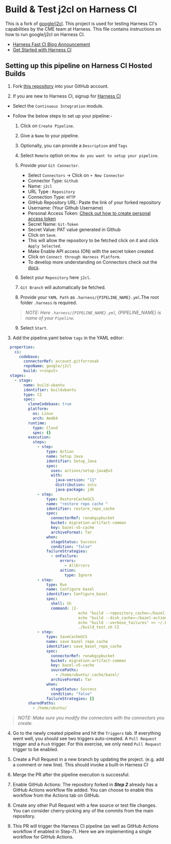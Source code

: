 
Build & Test j2cl on Harness CI
=======================================
This is a fork of [google/j2cl](https://github.com/google/j2cl). This project is used for testing Harness CI's capabilities by the CME team at Harness. This file contains instructions on how to run google/j2cl on Harness CI.


- [Harness Fast CI Blog Announcement](https://harness.io/blog/announcing-speed-enhancements-and-hosted-builds-for-harness-ci)
- [Get Started with Harness CI](https://harness.io/products/continuous-integration)

## Setting up this pipeline on Harness CI Hosted Builds

1. Fork [this repository](https://github.com/google/j2cl) into your GitHub account. 

2. If you are new to Harness CI, signup for [Harness CI](https://app.harness.io/auth/#/signup)
 * Select the `Continuous Integration` module.
 * Follow the below steps to set up your pipeline:-
 
   1. Click on `Create Pipeline`. 
   2. Give a `Name` to your pipeline.
   3. Optionally, you can provide a `Description` and `Tags`
   4. Select `Remote` option on `How do you want to setup your pipeline`.
   5. Provide your `Git Connector`.
    
      - Select `Connectors` -> Click on `+ New Connector`
      - Connector Type: `Github`
      - Name: `j2cl`
      - URL Type : `Repository`
      - Connection Type: `HTTP`
      - GitHub Repository URL: Paste the link of your forked repository
      - Username: (Your Github Username)
      - Personal Access Token: [Check out how to create personal access token](https://docs.github.com/en/authentication/keeping-your-account-and-data-secure/creating-a-personal-access-token)
      - Secret Name: `Git-Token` 
      - Secret  Value: PAT value generated in Github
      - Click on `Save`.
      - This will allow the repository to be fetched click on it and click `Apply Selected`.
      - Make Enable API access (ON) with the secret token created
      - Click on `Connect through Harness Platform`.
      - To develop more understanding on Connectors check out the [docs](https://developer.harness.io/docs/platform/connectors/add-a-git-hub-connector/).

   6. Select your `Repository` here `j2cl`.
   7. `Git Branch` will automatically be fetched. 
   8. Provide your `YAML Path` as `.harness/{PIPELINE_NAME}.yml`.The root folder `.harness` is required. 
   > _NOTE: Here `.harness/{PIPELINE_NAME}.yml`, {PIPELINE_NAME} is name of your `Pipeline`._
   9. Select `Start`.

3. Add the pipeline.yaml below `tags` in the YAML editor:

```yaml
  properties:
    ci:
      codebase:
        connectorRef: account.gitforronak
        repoName: google/j2cl
        build: <+input>
  stages:
    - stage:
        name: build-ubantu
        identifier: buildubantu
        type: CI
        spec:
          cloneCodebase: true
          platform:
            os: Linux
            arch: Amd64
          runtime:
            type: Cloud
            spec: {}
          execution:
            steps:
              - step:
                  type: Action
                  name: Setup Java
                  identifier: Setup_Java
                  spec:
                    uses: actions/setup-java@v3
                    with:
                      java-version: "11"
                      distribution: zulu
                      java-package: jdk
              - step:
                  type: RestoreCacheGCS
                  name: "restore repo cache "
                  identifier: restore_repo_cache
                  spec:
                    connectorRef: ronakgcpbucket
                    bucket: migration-artifact-comman
                    key: bazel-v5-cache
                    archiveFormat: Tar
                  when:
                    stageStatus: Success
                    condition: "false"
                  failureStrategies:
                    - onFailure:
                        errors:
                          - AllErrors
                        action:
                          type: Ignore
              - step:
                  type: Run
                  name: Configure bazel
                  identifier: Configure_bazel
                  spec:
                    shell: Sh
                    command: |2-
                                echo "build --repository_cache=~/bazel-repository-cache" >> ~/.bazelrc
                                echo "build --disk_cache=~/bazel-action-cache" >> ~/.bazelrc
                                echo "build --verbose_failures" >> ~/.bazelrc
                                ./build_test.sh CI
              - step:
                  type: SaveCacheGCS
                  name: save bazel repo cache
                  identifier: save_bazel_repo_cache
                  spec:
                    connectorRef: ronakgcpbucket
                    bucket: migration-artifact-comman
                    key: bazel-v5-cache
                    sourcePaths:
                      - /home/ubuntu/.cache/bazel/
                    archiveFormat: Tar
                  when:
                    stageStatus: Success
                    condition: "false"
                  failureStrategies: []
          sharedPaths:
            - /home/ubuntu/

```

> _NOTE: Make sure you modify the connectors with the connectors you create._

4.  Go to the newly created pipeline and hit the `Triggers` tab. If everything went well, you should see two triggers auto-created. A `Pull Request` trigger and a `Push` trigger. For this exercise, we only need `Pull Request` trigger to be enabled.

5. Create a Pull Request in a new branch by updating the project. (e.g. add a comment or new line). This should invoke a built-in Harness CI

6. Merge the PR after the pipeline execution is successful.

7. Enable GitHub Actions: The repository forked in _**Step 2**_ already has a GitHub Actions workflow file added. You can choose to enable this workflow from the Actions tab on GitHub.

8. Create any other Pull Request with a few source or test file changes. You can consider cherry-picking any of the commits from the main repository.

9. This PR will trigger the Harness CI pipeline (as well as GitHub Actions workflow if enabled in Step-7). Here we are implementing a single workflow for GitHub Actions.
